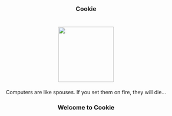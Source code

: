 <h3 align="center">Cookie</h3>
<h1 align="center"><img width="150px" height="150px" src="https://avatars0.githubusercontent.com/u/23391923?v=3&s=460"></img></h1>

<p align="center" id="test">Computers are like spouses. If you set them on fire, they will die...</p>

<h3 align="center">Welcome to Cookie</h3>
